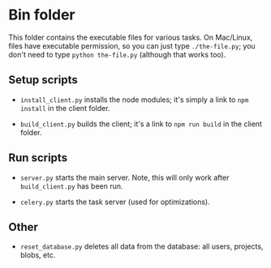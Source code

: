 # Bin folder

This folder contains the executable files for various tasks. On Mac/Linux, files have executable permission, so you can just type `./the-file.py`; you don't need to type `python the-file.py` (although that works too).

## Setup scripts

* `install_client.py` installs the node modules; it's simply a link to `npm install` in the client folder.

* `build_client.py` builds the client; it's a link to `npm run build` in the client folder.

## Run scripts

* `server.py` starts the main server. Note, this will only work after `build_client.py` has been run.

* `celery.py` starts the task server (used for optimizations).

## Other

* `reset_database.py` deletes all data from the database: all users, projects, blobs, etc.